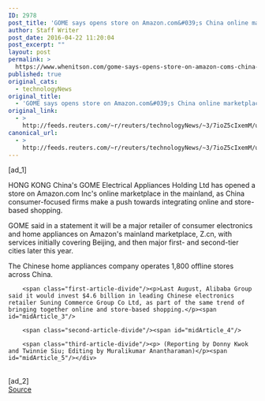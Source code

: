 ```yaml
---
ID: 2978
post_title: 'GOME says opens store on Amazon.com&#039;s China online marketplace'
author: Staff Writer
post_date: 2016-04-22 11:20:04
post_excerpt: ""
layout: post
permalink: >
  https://www.whenitson.com/gome-says-opens-store-on-amazon-coms-china-online-marketplace/
published: true
original_cats:
  - technologyNews
original_title:
  - 'GOME says opens store on Amazon.com&#039;s China online marketplace'
original_link:
  - >
    http://feeds.reuters.com/~r/reuters/technologyNews/~3/7ioZ5cIxemM/us-gome-amazon-com-marketplace-idUSKCN0XJ174
canonical_url:
  - >
    http://feeds.reuters.com/~r/reuters/technologyNews/~3/7ioZ5cIxemM/us-gome-amazon-com-marketplace-idUSKCN0XJ174
---
```

 [ad_1]
<br><div id="articleText">
<span id="midArticle_start"/>

<span class="focusParagraph" readability="5"><p><span class="articleLocation">HONG KONG</span> China's GOME Electrical Appliances Holding Ltd has opened a store on Amazon.com Inc's online marketplace in the mainland, as China consumer-focused firms make a push towards integrating online and store-based shopping.</p></span><span id="midArticle_0"/><p>GOME said in a statement it will be a major retailer of consumer electronics and home appliances on Amazon's mainland marketplace, Z.cn, with services initially covering Beijing, and  then major first- and second-tier cities later this year.</p><span id="midArticle_1"/><p>The Chinese home appliances company operates 1,800 offline stores across China.</p><span id="midArticle_2"/>
        
        <span class="first-article-divide"/><p>Last August, Alibaba Group said it would invest $4.6 billion in leading Chinese electronics retailer Suning Commerce Group Co Ltd, as part of the same trend of bringing together online and store-based shopping.</p><span id="midArticle_3"/>
        
        <span class="second-article-divide"/><span id="midArticle_4"/>
        
        <span class="third-article-divide"/><p> (Reporting by Donny Kwok and Twinnie Siu; Editing by Muralikumar Anantharaman)</p><span id="midArticle_5"/></div>
<br>[ad_2]
<br><a href="http://feeds.reuters.com/~r/reuters/technologyNews/~3/7ioZ5cIxemM/us-gome-amazon-com-marketplace-idUSKCN0XJ174">Source </a>